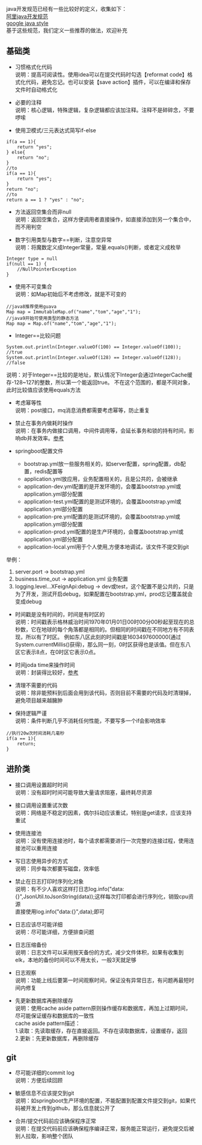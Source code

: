java开发规范已经有一些比较好的定义，收集如下：  
[阿里java开发规范](https://github.com/alibaba/p3c/blob/master/Java%E5%BC%80%E5%8F%91%E6%89%8B%E5%86%8C%EF%BC%88%E5%B5%A9%E5%B1%B1%E7%89%88%EF%BC%89.pdf)  
[google java style](http://hawstein.com/2014/01/20/google-java-style/)  
基于这些规范，我们定义一些推荐的做法，欢迎补充

## 基础类
- 习惯格式化代码  
说明：提高可阅读性。使用idea可以在提交代码时勾选【reformat code】格式化代码，避免忘记。也可以安装【save action】插件，可以在编译和保存文件时自动格式化

- 必要的注释  
说明：核心逻辑，特殊逻辑，复杂逻辑都应该加注释。注释不是碎碎念，不要啰嗦

- 使用卫模式/三元表达式简写if-else
```
if(a == 1){
    return "yes";
} else{
    return "no";
}
//to
if(a == 1){
    return "yes";
}
return "no";
//to
return a == 1 ? "yes" : "no";
```

- 方法返回空集合而非null  
说明：返回空集合，这样方便调用者直接操作，如直接添加到另一个集合中，而不用判空

- 数字引用类型与数字==判断，注意空异常  
说明：将魔数定义成Integer常量，常量.equals()判断，或者定义成枚举  
```
Integer type = null
if(null == 1) {
    //NullPointerException
}
```

- 使用不可变集合    
说明：如Map初始后不考虑修改，就是不可变的
```
//java8推荐使用guava
Map map = ImmutableMap.of("name","tom","age","1");
//java9开始可使用类型的静态方法
Map map = Map.of("name","tom","age","1");
```

- Integer==比较问题
```
System.out.println(Integer.valueOf(100) == Integer.valueOf(100)); //true
System.out.println(Integer.valueOf(128) == Integer.valueOf(128)); //false
```
说明：对于Integer==比较的是地址，默认情况下Integer会通过IntegerCache缓存-128~127的整数，所以第一个能返回true。
不在这个范围的，都是不同对象，此时比较值应该使用equals方法

- 考虑幂等性  
说明：post接口，mq消息消费都需要考虑幂等，防止重复

- 禁止在事务内做耗时操作  
说明：在事务内做接口调用，中间件调用等，会延长事务和锁的持有时间，影响db并发效率。[参考](https://github.com/jmilktea/jmilktea/blob/master/%E8%AE%BE%E8%AE%A1/%E5%88%86%E5%B1%82%E8%AE%BE%E8%AE%A1.md)  

- springboot配置文件   
    - bootstrap.yml放一些服务相关的，如server配置，spring配置，db配置，redis配置等
    - application.yml放应用，业务配置相关的，且是公共的，会被继承
    - application-dev.yml配置的是开发环境的，会覆盖bootstrap.yml或application.yml部分配置
    - application-test.yml配置的是测试环境的，会覆盖bootstrap.yml或application.yml部分配置
    - application-pre.yml配置的是测试环境的，会覆盖bootstrap.yml或application.yml部分配置
    - application-prod.yml配置的是生产环境的，会覆盖bootstrap.yml或application.yml部分配置
    - application-local.yml用于个人使用,方便本地调试，该文件不提交到git
    
举例：  
1. server.port -> bootstrap.yml
2. business.time_out -> application.yml 业务配置  
3. logging.level...XFeignApi:debug -> dev或test，这个配置不是公共的，只是为了开发，测试开启debug，如果配置在bootstrap.yml，prod忘记覆盖就会变成debug 

- 时间戳是没有时间的，时间是有时区的  
说明：时间戳表示格林威治时间1970年01月01日00时00分00秒起至现在的总秒数，它在地球的每个角落都是相同的。但相同的时间戳在不同地方有不同表现，所以有了时区。
例如东八区此刻的时间戳是1603497600000(通过System.currentMillis()获得)，那么同一刻，0时区获得也是该值。但在东八区它表示8点，在0时区它表示0点。

- 时间joda time来操作时间  
说明：封装得比较好，[参考](https://github.com/JodaOrg/joda-time)  

- 清理不需要的代码  
说明：除非能预料到后面会用到该代码，否则目前不需要的代码及时清理掉，避免项目越来越臃肿

- 保持逻辑严谨  
说明：条件判断几乎不消耗任何性能，不要写多一个if会影响效率   
```
//执行20w次时间消耗几毫秒
if(a == 1){
    return;
}
```

## 进阶类
- 接口调用设置超时时间  
说明：没有超时时间可能导致大量请求阻塞，最终耗尽资源

- 接口调用设置重试次数  
说明：网络是不稳定的因素，偶尔抖动应该重试，特别是get请求，应该支持重试    

- 使用连接池  
说明：没有使用连接池时，每个请求都需要进行一次完整的连接过程，使用连接池可以重用连接  

- 写日志使用异步的方式  
说明：同步每次都要写磁盘，效率低  

- 禁止在日志打印时序列化对象   
说明：有不少人喜欢这样打日志log.info("data:{}",JsonUtil.toJsonString(data));这样每次打印都会进行序列化，销毁cpu资源  
直接使用log.info("data:{}",data);即可  

- 日志应该尽可能详细  
说明：尽可能详细，方便排查问题  

- 日志压缩备份  
说明：日志文件可以采用按天备份的方式，减少文件体积，如果有收集到elk，本地的备份时间可以不用太长，一般3天就足够

- 日志观察  
说明：功能上线后要第一时间观察时间，保证没有异常日志，有问题再最短时间内修复

- 先更新数据库再删除缓存  
说明：使用cache aside pattern原则操作缓存和数据库，再加上过期时间，尽可能保证缓存和数据库的一致性  
cache aside pattern描述：  
1.读取：先读取缓存，存在直接返回。不存在读取数据库，设置缓存，返回  
2.更新：先更新数据库，再删除缓存  

## git
- 尽可能详细的commit log  
说明：方便后续回顾  

- 敏感信息不应该提交到git  
说明：如springboot生产环境的配置，不能配置到配置文件提交到git，如果代码被开发上传到github，那么信息就公开了

- 合并/提交代码前应该确保程序正常  
说明：在提交代码前应该确保程序编译正常，服务能正常运行，避免提交后被别人拉取，影响整个团队





